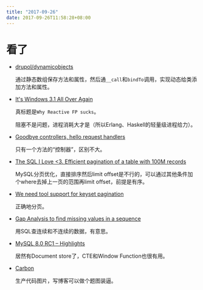 ```yaml
---
title: "2017-09-26"
date: 2017-09-26T11:58:28+08:00
---
```


# 看了

+ [drupol/dynamicobjects](https://github.com/drupol/dynamicobjects)

    通过静态数组保存方法和属性，然后通`__call`和`bindTo`调用，实现动态给类添加方法和属性。

+ [It's Windows 3.1 All Over Again](https://tomjoro.github.io/2017-02-03-why-reactive-fp-sucks/)

    真标题是`Why Reactive FP sucks`。

    阻塞不是问题，进程消耗大才是（所以Erlang、Haskell的轻量级进程给力）。

+ [Goodbye controllers, hello request handlers](https://jenssegers.com/85/goodbye-controllers-hello-request-handlers)

    只有一个方法的“控制器”，区别不大。

+ [The SQL I Love <3. Efficient pagination of a table with 100M records](http://allyouneedisbackend.com/blog/2017/09/24/the-sql-i-love-part-1-scanning-large-table/)


     MySQL分页优化，直接排序然后limit offset是不行的，可以通过其他条件加个where去掉上一页的范围再limit offset，前提是有序。

+ [We need tool support for keyset pagination](http://use-the-index-luke.com/no-offset)

     正确地分页。

+ [Gap Analysis to find missing values in a sequence](http://www.silota.com/docs/recipes/sql-gap-analysis-missing-values-sequence.html?utm_source=reddit&utm_medium=social)

    用SQL查连续和不连续的数据，有意思。

+ [MySQL 8.0 RC1 – Highlights](http://mysqlserverteam.com/mysql-8-0-rc1-highlights/)

    居然有Document store了，CTE和Window Function也很有用。

+ [Carbon](https://carbon.now.sh/)

    生产代码图片，写博客可以做个题图装逼。